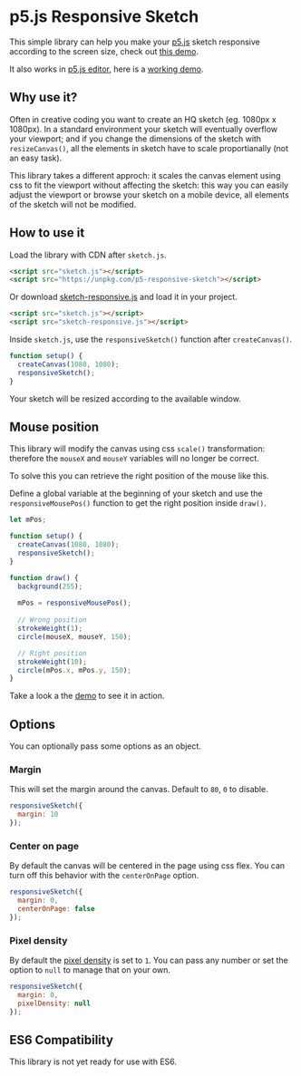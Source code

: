 # p5.js Responsive Sketch

This simple library can help you make your [p5.js](https://p5js.org/) sketch responsive according to the screen size, check out [this demo](https://lucacattan3o.github.io/p5.js-responsive-sketch/demo/index.html).

It also works in [p5.js editor](https://editor.p5js.org/), here is a [working demo](https://editor.p5js.org/lucacattan3o/sketches/GSYqzj995).

## Why use it?

Often in creative coding you want to create an HQ sketch (eg. 1080px x 1080px). In a standard environment your sketch will eventually overflow your viewport; and if you change the dimensions of the sketch with `resizeCanvas()`, all the elements in sketch have to scale proportianally (not an easy task).

This library takes a different approch: it scales the canvas element using css to fit the viewport without affecting the sketch: this way you can easily adjust the viewport or browse your sketch on a mobile device, all elements of the sketch will not be modified.

## How to use it  

Load the library with CDN after `sketch.js`.

```html
<script src="sketch.js"></script>
<script src="https://unpkg.com/p5-responsive-sketch"></script>
```

Or download [sketch-responsive.js](https://raw.githubusercontent.com/lucacattan3o/p5.js-responsive-sketch/main/sketch-responsive.js) and load it in your project.

```html
<script src="sketch.js"></script>
<script src="sketch-responsive.js"></script>
```

Inside `sketch.js`, use the `responsiveSketch()` function after `createCanvas()`.

```js
function setup() {
  createCanvas(1080, 1080);
  responsiveSketch();
}
```

Your sketch will be resized according to the available window.

## Mouse position

This library will modify the canvas using css `scale()` transformation: therefore the `mouseX` and `mouseY` variables will no longer be correct.

To solve this you can retrieve the right position of the mouse like this.

Define a global variable at the beginning of your sketch and use the `responsiveMousePos()` function to get the right position inside `draw()`.

```js
let mPos;

function setup() {
  createCanvas(1080, 1080);
  responsiveSketch();
}

function draw() {
  background(255);
  
  mPos = responsiveMousePos();
  
  // Wrong position
  strokeWeight(1);
  circle(mouseX, mouseY, 150);

  // Right position
  strokeWeight(10);
  circle(mPos.x, mPos.y, 150);
}
```

Take a look a the [demo](https://lucacattan3o.github.io/p5.js-responsive-sketch/demo/index.html) to see it in action.

## Options

You can optionally pass some options as an object.

### Margin 

This will set the margin around the canvas. Default to `80`, `0` to disable.

```js
responsiveSketch({
  margin: 10
});
```
### Center on page

By default the canvas will be centered in the page using css flex. You can turn off this behavior with the `centerOnPage` option.

```js
responsiveSketch({
  margin: 0,
  centerOnPage: false
});
```

### Pixel density

By default the [pixel density](https://p5js.org/reference/#/p5/pixelDensity) is set to `1`.
You can pass any number or set the option to `null` to manage that on your own.

```js
responsiveSketch({
  margin: 0,
  pixelDensity: null
});
```

## ES6 Compatibility

This library is not yet ready for use with ES6.
